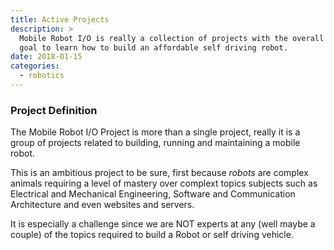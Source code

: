 ```yaml
---
title: Active Projects
description: >
  Mobile Robot I/O is really a collection of projects with the overall
  goal to learn how to build an affordable self driving robot.
date: 2018-01-15
categories: 
  - robotics
---
```


### Project Definition

The Mobile Robot I/O Project is more than a single project, really it
is a group of projects related to building, running and maintaining a
mobile robot.
<!--more-->

This is an ambitious project to be sure, first because _robots_ are
complex animals requiring a level of mastery over complext topics
subjects such as Electrical and Mechanical Engineering, Software and
Communication Architecture and even websites and servers.

It is especially a challenge since we are NOT experts at any (well
maybe a couple) of the topics required to build a Robot or self
driving vehicle.


